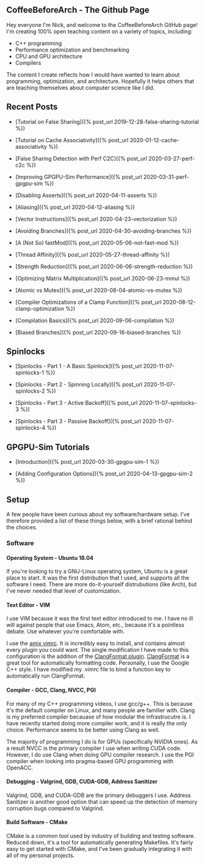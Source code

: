 ## CoffeeBeforeArch - The Github Page

Hey everyone I'm Nick, and welcome to the CoffeeBeforeArch GitHub page! I'm creating 100% open teaching content on a variety of topics, including:

- C++ programming
- Performance optimization and benchmarking
- CPU and GPU architecture
- Compilers

The content I create reflects how I would have wanted to learn about programming, optimization, and architecture. Hopefully it helps others that are teaching themselves about computer science like I did.

## Recent Posts
- [Tutorial on False Sharing]({% post_url 2019-12-28-false-sharing-tutorial %})

- [Tutorial on Cache Associativity]({% post_url 2020-01-12-cache-associativity %})

- [False Sharing Detection with Perf C2C]({% post_url 2020-03-27-perf-c2c %})

- [Improving GPGPU-Sim Performance]({% post_url 2020-03-31-perf-gpgpu-sim %})

- [Disabling Asserts]({% post_url 2020-04-11-asserts %})

- [Aliasing]({% post_url 2020-04-12-aliasing %})

- [Vector Instructions]({% post_url 2020-04-23-vectorization %})

- [Avoiding Branches]({% post_url 2020-04-30-avoiding-branches %})

- [A (Not So) fastMod]({% post_url 2020-05-06-not-fast-mod %})

- [Thread Affinity]({% post_url 2020-05-27-thread-affinity %})

- [Strength Reduction]({% post_url 2020-06-06-strength-reduction %})

- [Optimizing Matrix Multiplication]({% post_url 2020-06-23-mmul %})

- [Atomic vs Mutex]({% post_url 2020-08-04-atomic-vs-mutex %})

- [Compiler Optimizations of a Clamp Function]({% post_url 2020-08-12-clamp-optimization %})

- [Compilation Basics]({% post_url 2020-09-06-compilation %})

- [Biased Branches]({% post_url 2020-09-16-biased-branches %})

## Spinlocks

- [Spinlocks - Part 1 - A Basic Spinlock]({% post_url 2020-11-07-spinlocks-1 %})

- [Spinlocks - Part 2 - Spinning Locally]({% post_url 2020-11-07-spinlocks-2 %})

- [Spinlocks - Part 3 - Active Backoff]({% post_url 2020-11-07-spinlocks-3 %})

- [Spinlocks - Part 3 - Passive Backoff]({% post_url 2020-11-07-spinlocks-4 %})

## GPGPU-Sim Tutorials

- [Introduction]({% post_url 2020-03-30-gpgpu-sim-1 %})

- [Adding Configuration Options]({% post_url 2020-04-13-gpgpu-sim-2 %})

## Setup

A few people have been curious about my software/hardware setup. I've therefore provided a list of these things below, with a brief rational behind the choices.

### Software

#### Operating System - Ubuntu 18.04
If you're looking to try a GNU-Linux operating system, Ubuntu is a great place to start. It was the first distribution that I used, and supports all the software I need. There are more do-it-yourself distrubutions (like Arch), but I've never needed that level of customization.

#### Text Editor - VIM
I use VIM because it was the first text editor introduced to me. I have no ill will against people that use Emacs, Atom, etc., because it's a pointless debate. Use whatever you're comfortable with.

I use the [amix vimrc](https://github.com/amix/vimrc). It is incredibly easy to install, and contains almost every plugin you could want. The single modification I have made to this configuration is the addition of the [ClangFormat plugin](https://github.com/rhysd/vim-clang-format). [ClangFormat](http://clang.llvm.org/docs/ClangFormat.html) is a great tool for automatically formatting code. Personally, I use the Google C++ style. I have modified my .vimrc file to bind a function key to automatically run ClangFormat.

#### Compiler - GCC, Clang, NVCC, PGI
For many of my C++ programming videos, I use gcc/g++. This is because it's the default compiler on Linux, and many people are familier with. Clang is my preferred compiler becauase of how modular the infrastrucutre is. I have recently started doing more compiler work, and it is really the only choice. Performance seems to be better using Clang as well.

The majority of programming I do is for GPUs (specifically NVIDIA ones). As a result NVCC is the primary compiler I use when writing CUDA code. However, I do use Clang when doing GPU compiler research. I use the PGI compiler when looking into pragma-based GPU programming with OpenACC.

#### Debugging - Valgrind, GDB, CUDA-GDB, Address Sanitizer
Valgrind, GDB, and CUDA-GDB are the primary debuggers I use.  Address Sanitizer is another good option that can speed up the detection of memory corruption bugs compared to Valgrind.

#### Build Software - CMake
CMake is a common tool used by industry of building and testing software. Reduced down, it's a tool for automatically generating Makefiles. It's fairly easy to get started with CMake, and I've been gradually integrating it with all of my personal projects.

